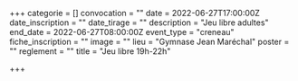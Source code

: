 +++
categorie = []
convocation = ""
date = 2022-06-27T17:00:00Z
date_inscription = ""
date_tirage = ""
description = "Jeu libre adultes"
end_date = 2022-06-27T08:00:00Z
event_type = "creneau"
fiche_inscription = ""
image = ""
lieu = "Gymnase Jean Maréchal"
poster = ""
reglement = ""
title = "Jeu libre 19h-22h"

+++
